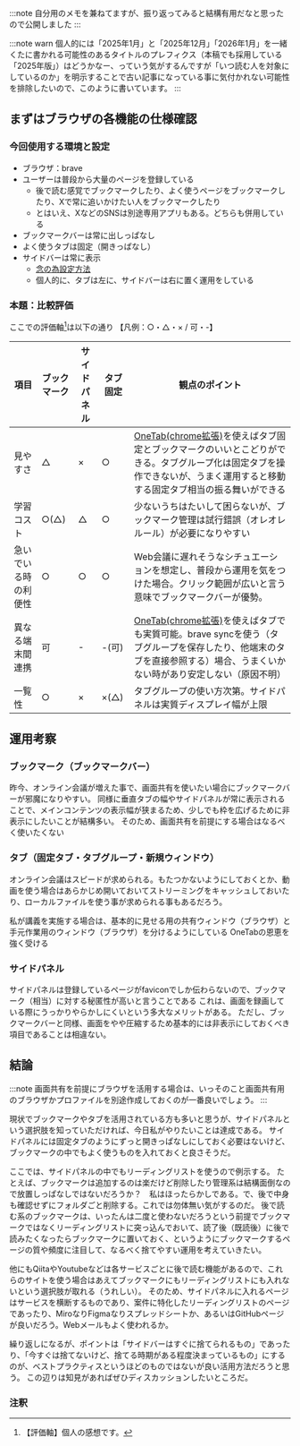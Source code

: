 :::note
自分用のメモを兼ねてますが、振り返ってみると結構有用だなと思ったので公開しました
:::

:::note warn
個人的には「2025年1月」と「2025年12月」「2026年1月」を一緒くたに書かれる可能性のあるタイトルのプレフィクス（本稿でも採用している「2025年版」）はどうかなー、っていう気がするんですが「いつ読む人を対象にしているのか」を明示することで古い記事になっている事に気付かれない可能性を排除したいので、このように書いています。
:::

## まずはブラウザの各機能の仕様確認
### 今回使用する環境と設定
- ブラウザ：brave
- ユーザーは普段から大量のページを登録している
  - 後で読む感覚でブックマークしたり、よく使うページをブックマークしたり、Xで常に追いかけたい人をブックマークしたり
  - とはいえ、XなどのSNSは別途専用アプリもある。どちらも併用している
- ブックマークバーは常に出しっぱなし
- よく使うタブは固定（開きっぱなし）
- サイドバーは常に表示
  - [念の為設定方法](brave://settings/?search=%E3%82%B5%E3%82%A4%E3%83%89%E3%83%90%E3%83%BC)
  - 個人的に、タブは左に、サイドバーは右に置く運用をしている

### 本題：比較評価
ここでの評価軸[^個人の感想]は以下の通り
【凡例：○・△・× / 可・-】

[^個人の感想]: 【評価軸】個人の感想です。

| 項目 | ブックマーク | サイドパネル | タブ固定 | 観点のポイント |
| --- | ---------- | ---------- | ------ | ------------ |
| 見やすさ | △ | × | ○ | [OneTab(chrome拡張)](https://chromewebstore.google.com/detail/onetab/chphlpgkkbolifaimnlloiipkdnihall?hl=ja)を使えばタブ固定とブックマークのいいとこどりができる。タブグループ化は固定タブを操作できないが、うまく運用すると移動する固定タブ相当の振る舞いができる | 
| 学習コスト | ○(△) | △ | ○ | 少ないうちはたいして困らないが、ブックマーク管理は試行錯誤（オレオレルール）が必要になりやすい |
| 急いでいる時の利便性 | ○ | ○ | ○ | Web会議に遅れそうなシチュエーションを想定し、普段から運用を気をつけた場合。クリック範囲が広いと言う意味でブックマークバーが優勢。 |
| 異なる端末間連携 | 可 | - | -(可) | [OneTab(chrome拡張)](https://chromewebstore.google.com/detail/onetab/chphlpgkkbolifaimnlloiipkdnihall?hl=ja)を使えばタブでも実質可能。brave syncを使う（タブグループを保存したり、他端末のタブを直接参照する）場合、うまくいかない時があり安定しない（原因不明） |
| 一覧性 | ○ | × | ×(△) | タブグループの使い方次第。サイドパネルは実質ディスプレイ幅が上限 |

## 運用考察
### ブックマーク（ブックマークバー）
昨今、オンライン会議が増えた事で、画面共有を使いたい場合にブックマークバーが邪魔になりやすい。
同様に垂直タブの幅やサイドパネルが常に表示されることで、メインコンテンツの表示幅が狭まるため、少しでも枠を広げるために非表示にしたいことが結構多い。
そのため、画面共有を前提にする場合はなるべく使いたくない

### タブ（固定タブ・タブグループ・新規ウィンドウ）
オンライン会議はスピードが求められる。もたつかないようにしておくとか、動画を使う場合はあらかじめ開いておいてストリーミングをキャッシュしておいたり、ローカルファイルを使う事が求められる事もあるだろう。

私が講義を実施する場合は、基本的に見せる用の共有ウィンドウ（ブラウザ）と手元作業用のウィンドウ（ブラウザ）を分けるようにしている
OneTabの恩恵を強く受ける

### サイドパネル
サイドパネルは登録しているページがfaviconでしか伝わらないので、ブックマーク（相当）に対する秘匿性が高いと言うことである
これは、画面を録画している際にうっかりやらかしにくいという多大なメリットがある。
ただし、ブックマークバーと同様、画面をやや圧縮するため基本的には非表示にしておくべき項目であることは相違ない。

## 結論
:::note
画面共有を前提にブラウザを活用する場合は、いっそのこと画面共有用のブラウザかプロファイルを別途作成しておくのが一番良いでしょう。
:::

現状でブックマークやタブを活用されている方も多いと思うが、サイドパネルという選択肢を知っていただければ、今日私がやりたいことは達成である。
サイドパネルには固定タブのようにずっと開きっぱなしにしておく必要はないけど、ブックマークの中でもよく使うものを入れておくと良さそうだ。

ここでは、サイドパネルの中でもリーディングリストを使うので例示する。
たとえば、ブックマークは追加するのは楽だけど削除したり管理系は結構面倒なので放置しっぱなしではないだろうか？　私はほったらかしである。で、後で中身も確認せずにフォルダごと削除する。これでは勿体無い気がするのだ。
後で読む系のブックマークは、いったんは二度と使わないだろうという前提でブックマークではなくリーディングリストに突っ込んでおいて、読了後（既読後）に後で読みたくなったらブックマークに置いておく、というようにブックマークするページの質や頻度に注目して、なるべく捨てやすい運用を考えていきたい。

他にもQiitaやYoutubeなどは各サービスごとに後で読む機能があるので、これらのサイトを使う場合はあえてブックマークにもリーディングリストにも入れないという選択肢が取れる（うれしい）。
そのため、サイドパネルに入れるページはサービスを横断するものであり、案件に特化したリーディングリストのページであったり、MiroなりFigmaなりスプレッドシートか、あるいはGitHubページが良いだろう。Webメールもよく使われるか。

繰り返しになるが、ポイントは「サイドバーはすぐに捨てられるもの」であったり、「今すぐは捨てないけど、捨てる時期がある程度決まっているもの」にするのが、ベストプラクティスというほどのものではないが良い活用方法だろうと思う。
この辺りは知見があればぜひディスカッションしたいところだ。

### 注釈

